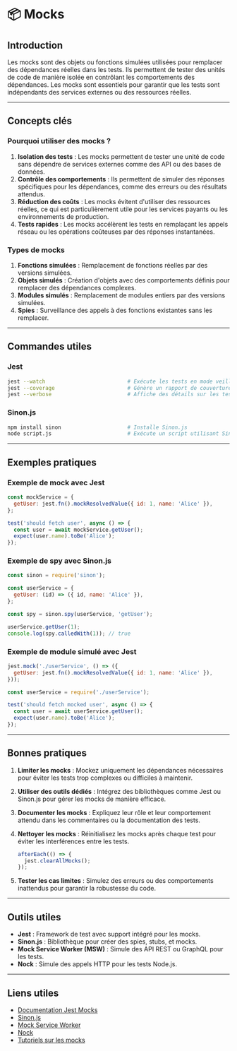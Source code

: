# 📦 Mocks

## Introduction

Les mocks sont des objets ou fonctions simulées utilisées pour remplacer des dépendances réelles dans les tests. Ils permettent de tester des unités de code de manière isolée en contrôlant les comportements des dépendances. Les mocks sont essentiels pour garantir que les tests sont indépendants des services externes ou des ressources réelles.

---

## Concepts clés

### Pourquoi utiliser des mocks ?

1. **Isolation des tests** : Les mocks permettent de tester une unité de code sans dépendre de services externes comme des API ou des bases de données.
2. **Contrôle des comportements** : Ils permettent de simuler des réponses spécifiques pour les dépendances, comme des erreurs ou des résultats attendus.
3. **Réduction des coûts** : Les mocks évitent d'utiliser des ressources réelles, ce qui est particulièrement utile pour les services payants ou les environnements de production.
4. **Tests rapides** : Les mocks accélèrent les tests en remplaçant les appels réseau ou les opérations coûteuses par des réponses instantanées.

### Types de mocks

1. **Fonctions simulées** : Remplacement de fonctions réelles par des versions simulées.
2. **Objets simulés** : Création d'objets avec des comportements définis pour remplacer des dépendances complexes.
3. **Modules simulés** : Remplacement de modules entiers par des versions simulées.
4. **Spies** : Surveillance des appels à des fonctions existantes sans les remplacer.

---

## Commandes utiles

### Jest

```bash
jest --watch                          # Exécute les tests en mode veille
jest --coverage                       # Génère un rapport de couverture
jest --verbose                        # Affiche des détails sur les tests exécutés
```

### Sinon.js

```bash
npm install sinon                     # Installe Sinon.js
node script.js                        # Exécute un script utilisant Sinon.js
```

---

## Exemples pratiques

### Exemple de mock avec Jest

```javascript
const mockService = {
  getUser: jest.fn().mockResolvedValue({ id: 1, name: 'Alice' }),
};

test('should fetch user', async () => {
  const user = await mockService.getUser();
  expect(user.name).toBe('Alice');
});
```

### Exemple de spy avec Sinon.js

```javascript
const sinon = require('sinon');

const userService = {
  getUser: (id) => ({ id, name: 'Alice' }),
};

const spy = sinon.spy(userService, 'getUser');

userService.getUser(1);
console.log(spy.calledWith(1)); // true
```

### Exemple de module simulé avec Jest

```javascript
jest.mock('./userService', () => ({
  getUser: jest.fn().mockResolvedValue({ id: 1, name: 'Alice' }),
}));

const userService = require('./userService');

test('should fetch mocked user', async () => {
  const user = await userService.getUser();
  expect(user.name).toBe('Alice');
});
```

---

## Bonnes pratiques

1. **Limiter les mocks** : Mockez uniquement les dépendances nécessaires pour éviter les tests trop complexes ou difficiles à maintenir.
2. **Utiliser des outils dédiés** : Intégrez des bibliothèques comme Jest ou Sinon.js pour gérer les mocks de manière efficace.
3. **Documenter les mocks** : Expliquez leur rôle et leur comportement attendu dans les commentaires ou la documentation des tests.
4. **Nettoyer les mocks** : Réinitialisez les mocks après chaque test pour éviter les interférences entre les tests.

   ```javascript
   afterEach(() => {
     jest.clearAllMocks();
   });
   ```

5. **Tester les cas limites** : Simulez des erreurs ou des comportements inattendus pour garantir la robustesse du code.

---

## Outils utiles

- **Jest** : Framework de test avec support intégré pour les mocks.
- **Sinon.js** : Bibliothèque pour créer des spies, stubs, et mocks.
- **Mock Service Worker (MSW)** : Simule des API REST ou GraphQL pour les tests.
- **Nock** : Simule des appels HTTP pour les tests Node.js.

---

## Liens utiles

- [Documentation Jest Mocks](https://jestjs.io/docs/mock-functions)
- [Sinon.js](https://sinonjs.org/)
- [Mock Service Worker](https://mswjs.io/)
- [Nock](https://github.com/nock/nock)
- [Tutoriels sur les mocks](https://www.tutorialspoint.com/software_testing/mock_testing.htm)
